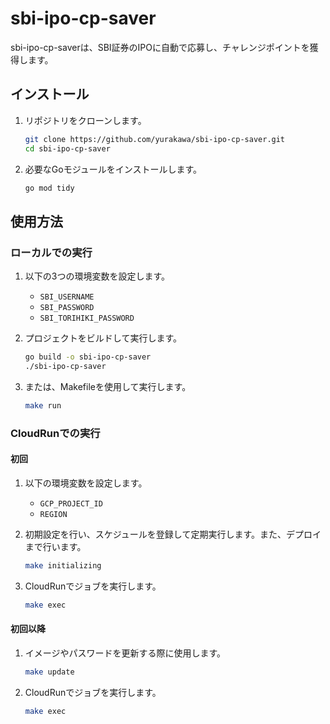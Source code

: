 # sbi-ipo-cp-saver

sbi-ipo-cp-saverは、SBI証券のIPOに自動で応募し、チャレンジポイントを獲得します。

## インストール

1. リポジトリをクローンします。
   ```bash
   git clone https://github.com/yurakawa/sbi-ipo-cp-saver.git
   cd sbi-ipo-cp-saver
   ```

2. 必要なGoモジュールをインストールします。
   ```bash
   go mod tidy
   ```

## 使用方法

### ローカルでの実行

1. 以下の3つの環境変数を設定します。
   - `SBI_USERNAME`
   - `SBI_PASSWORD`
   - `SBI_TORIHIKI_PASSWORD`

2. プロジェクトをビルドして実行します。
   ```bash
   go build -o sbi-ipo-cp-saver
   ./sbi-ipo-cp-saver
   ```

3. または、Makefileを使用して実行します。
   ```bash
   make run
   ```

### CloudRunでの実行

#### 初回

1. 以下の環境変数を設定します。
   - `GCP_PROJECT_ID`
   - `REGION`

2. 初期設定を行い、スケジュールを登録して定期実行します。また、デプロイまで行います。

   ```bash
   make initializing
   ```

3. CloudRunでジョブを実行します。

   ```bash
   make exec
   ```

#### 初回以降
1. イメージやパスワードを更新する際に使用します。

   ```bash
   make update
   ```

2. CloudRunでジョブを実行します。

   ```bash
   make exec
   ```